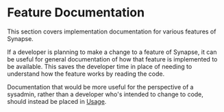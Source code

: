 # Feature Documentation

This section covers implementation documentation for various features of Synapse.

If a developer is planning to make a change to a feature of Synapse, it can be useful for
general documentation of how that feature is implemented to be available. This saves the
developer time in place of needing to understand how the feature works by reading the
code.

Documentation that would be more useful for the perspective of a sysadmin, rather than
a developer who's intended to change to code, should instead be placed in
[Usage](../../usage/).